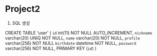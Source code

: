 # Project2

1. SQL 생성

CREATE TABLE 'user' (
    `id` int(11) NOT NULL AUTO_INCREMENT,
    `nickname` varchar(20) UNIQ NOT NULL,
    `name` varchar(20) NOT NULL,
    `profile` varchar(256) NOT NULL
    `birthdate` datetime NOT NULL,
    `password` varchar(256) NOT NULL,
    PRIMARY KEY (`id`)
)
